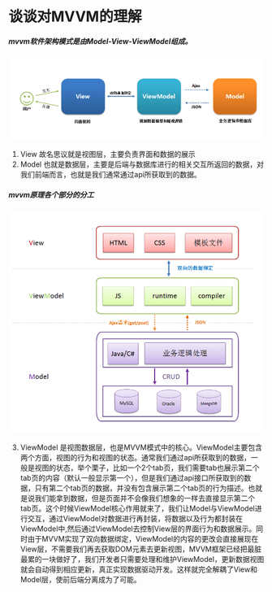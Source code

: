 # 谈谈对MVVM的理解
##### mvvm软件架构模式是由Model-View-ViewModel组成。

![“图片描述”](./img/mvvm.png)

1. View 故名思议就是视图层，主要负责界面和数据的展示
2. Model 也就是数据层，主要是后端与数据库进行的相关交互所返回的数据，对我们前端而言，也就是我们通常通过api所获取到的数据。

<!-- more -->

##### mvvm原理各个部分的分工
![“图片描述”](./img/mvvm2.png)

3. ViewModel 是视图数据层，也是MVVM模式中的核心。ViewModel主要包含两个方面，视图的行为和视图的状态。通常我们通过api所获取到的数据，一般是视图的状态，举个栗子，比如一个2个tab页，我们需要tab也展示第二个tab页的内容（默认一般显示第一个），但是我们通过api接口所获取到的数据，只有第二个tab页的数据，并没有包含展示第二个tab页的行为描述。也就是说我们能拿到数据，但是页面并不会像我们想象的一样去直接显示第二个tab页。这个时候ViewModel核心作用就来了，我们让Model与ViewModel进行交互，通过ViewModel对数据进行再封装，将数据以及行为都封装在ViewModel中,然后通过ViewModel去控制View层的界面行为和数据展示。同时由于MVVM实现了双向数据绑定，ViewModel的内容的更改会直接展现在View层，不需要我们再去获取DOM元素去更新视图，MVVM框架已经把最脏最累的一块做好了，我们开发者只需要处理和维护ViewModel，更新数据视图就会自动得到相应更新，真正实现数据驱动开发。这样就完全解耦了View和Model层，使前后端分离成为了可能。